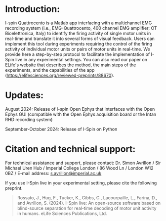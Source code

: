 
# Introduction:
I-spin Quattrocento is a Matlab app interfacing with a multichannel EMG recording system (i.e., EMG-Quattrocento, 400 channel EMG amplifier; OT Bioelettronica, Italy) to identify the firing activity of single motor units in real-time and translate it into several forms of visual feedback. Users can implement this tool during experiments requiring the control of the firing activity of individual motor units or pairs of motor units in real-time.
We provide here a step-by-step protocol to facilitate the implementation of I-Spin live in any experimental settings. You can also read our paper on ELife's website that describes the method, the main steps of the experiments, and the capabilities of the app (https://elifesciences.org/reviewed-preprints/88670). 

# Updates:
August 2024: Release of I-spin Open Ephys that interfaces with the Open Ephys GUI (compatible with the Open Ephys acquisition board or the Intan RHD recording system)

September-October 2024: Release of I-Spin on Python

# Citation and technical support:

For technical assistance and support, please contact:
Dr. Simon Avrillon
 / Sir Michael Uren Hub
 / Imperial College London
 / 86 Wood Ln
 / London W12 0BZ
 / E-mail address: s.avrillon@imperial.ac.uk

If you use I-Spin live in your experimental setting, please cite the following preprint.
> Rossato, J., Hug, F., Tucker, K., Gibbs, C., Lacourpaille, L., Farina, D., and Avrillon, S. (2024). I-Spin live: An open-source software based on blind-source separation for real-time decoding of motor unit activity in humans.  eLife Sciences Publications, Ltd.


